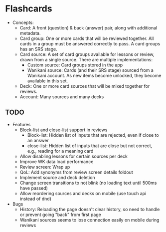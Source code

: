 # Flashcards

* Concepts:
  * Card: A front (question) & back (answer) pair, along with additional metadata.
  * Card group: One or more cards that will be reviewed together. All cards in a group must be
    answered correctly to pass. A card groups has an SRS stage.
  * Card source: A set of card groups available for lessons or review, drawn from a single
    source. There are multiple implementations:
    * Custom source: Card groups stored in the app
    * Wanikani source: Cards (and their SRS stage) sourced from a Wanikani account. As new
      items become unlocked, they become available in this set.
  * Deck: One or more card sources that will be mixed together for reviews.
  * Account: Many sources and many decks

## TODO

* Features
  * Block-list and close-list support in reviews
    * Block-list: Hidden list of inputs that are rejected, even if close to an answer
    * close-list: Hidden list of inputs that are close but not correct, e.g., reading for a meaning card
  * Allow disabling lessons for certain sources per deck
  * Improve WK data load performance
  * Review screen: Wrap up
  * QoL: Add synonyms from review screen details foldout
  * Implement source and deck deletion
  * Change screen transitions to not blink (no loading text until 500ms have passed)
  * Allow reordering sources and decks on mobile (use touch api instead of dnd)
* Bugs
  * History: Reloading the page doesn't clear history, so need to handle or prevent going 
    "back" from first page
  * Wanikani sources seems to lose connection easily on mobile during reviews
